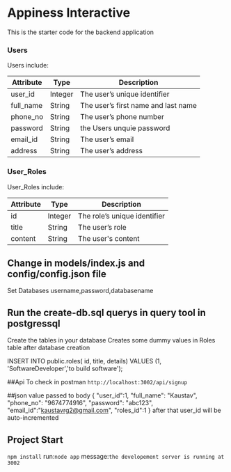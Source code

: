 # Appiness Interactive


This is the starter code for the backend application

### Users

Users include:

| Attribute    | Type             | Description           |
|-----------------|------------------|-------------------         |
| user_id                 | Integer          | The user’s unique identifier |
| full_name          | String           | The user’s first name  and last name     |
| phone_no  | String           | The user’s phone number |
| password | String           | the Users unquie password |
| email_id   | String            | The user’s email         | 
| address | String           | The user’s address|

### User_Roles

User_Roles include:

| Attribute | Type | Description |
|-----------------|------------------|-------------------|
| id              | Integer | The role’s unique identifier |
| title      | String | The user’s role |
| content | String | The user's content |




## Change in models/index.js and config/config.json file 
 Set Databases username,password,databasename
## Run  the create-db.sql querys in query tool in postgressql
Create the tables in your database
Creates some dummy values in Roles table after database creation

INSERT INTO public.roles(
	id, title, details)
	VALUES (1, 'SoftwareDeveloper','to build software');

##Api
To check in postman
`http://localhost:3002/api/signup`

##json value passed to body 
{   "user_id":1,
	 "full_name": "Kaustav",
     "phone_no": "9674774916",
     "password": "abc123",
     "email_id":"kaustavrg2@gmail.com",
     "roles_id":1
}
after that user_id will be auto-incremented 
## Project Start 

`npm install`
run:`node app`
message:`the developement server is running at 3002`